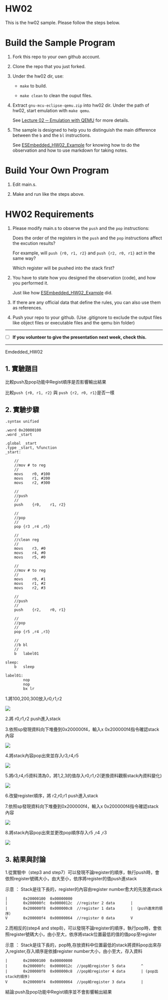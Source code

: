 HW02
===
This is the hw02 sample. Please follow the steps below.

# Build the Sample Program

1. Fork this repo to your own github account.

2. Clone the repo that you just forked.

3. Under the hw02 dir, use:

	* `make` to build.

	* `make clean` to clean the ouput files.

4. Extract `gnu-mcu-eclipse-qemu.zip` into hw02 dir. Under the path of hw02, start emulation with `make qemu`.

	See [Lecture 02 ─ Emulation with QEMU] for more details.

5. The sample is designed to help you to distinguish the main difference between the `b` and the `bl` instructions.  

	See [ESEmbedded_HW02_Example] for knowing how to do the observation and how to use markdown for taking notes.

# Build Your Own Program

1. Edit main.s.

2. Make and run like the steps above.

# HW02 Requirements

1. Please modify main.s to observe the `push` and the `pop` instructions:  

	Does the order of the registers in the `push` and the `pop` instructions affect the excution results?  

	For example, will `push {r0, r1, r2}` and `push {r2, r0, r1}` act in the same way?  

	Which register will be pushed into the stack first?

2. You have to state how you designed the observation (code), and how you performed it.  

	Just like how [ESEmbedded_HW02_Example] did.

3. If there are any official data that define the rules, you can also use them as references.

4. Push your repo to your github. (Use .gitignore to exclude the output files like object files or executable files and the qemu bin folder)

[Lecture 02 ─ Emulation with QEMU]: http://www.nc.es.ncku.edu.tw/course/embedded/02/#Emulation-with-QEMU
[ESEmbedded_HW02_Example]: https://github.com/vwxyzjimmy/ESEmbedded_HW02_Example

--------------------

- [ ] **If you volunteer to give the presentation next week, check this.**

--------------------
Emdedded_HW02
## 1. 實驗題目

比較push及pop功能中Regist順序是否影響輸出結果

比較`push {r0, r1, r2}` 與 `push {r2, r0, r1}`是否一樣

## 2. 實驗步驟

	.syntax unified

	.word 0x20000100
	.word _start

	.global _start
	.type _start, %function
	_start:

		//
		//mov # to reg
		//
		movs	r0,	#100
		movs	r1,	#200
		movs	r2,	#300

		//
		//push
		//
		push	{r0,	r1,	r2}

		//
		//pop
		//
		pop	{r3	,r4	,r5}

		//
		//clean reg
		//
		movs	r3,	#0
		movs	r4,	#0
		movs	r5,	#0

		//
		//mov # to reg
		//
		movs	r0,	#1
		movs	r1,	#2
		movs	r2,	#3

		//
		//push
		//
		push	{r2,	r0,	r1}

		//
		//pop
		//
		pop	{r5	,r4	,r3}

		//
		//b bl
		//
		b	label01

	sleep:
		b	sleep

	label01:
			nop
			nop
			bx lr


1.將100,200,300放入r0,r1,r2

![](https://github.com/Hung17/ESEmbedded_HW02/blob/master/images/1.png)

2.將 r0,r1,r2 push進入stack

3.依照sp發現資料向下堆疊到0x200000f4，輸入x 0x200000f4指令確認stack內容

![](https://github.com/Hung17/ESEmbedded_HW02/blob/master/images/2.png)

4.將stack內容pop出來並存入r3,r4,r5

![](https://github.com/Hung17/ESEmbedded_HW02/blob/master/images/3.png)

5.將r3,r4,r5資料清為0，將1,2,3的值存入r0,r1,r2(更換資料觀察stack內資料變化)

![](https://github.com/Hung17/ESEmbedded_HW02/blob/master/images/4.png)

6.改變register順序，將 r2,r0,r1 push進入stack

7.依照sp發現資料向下堆疊到0x200000f4，輸入x 0x200000f4指令確認stack內容

![](https://github.com/Hung17/ESEmbedded_HW02/blob/master/images/5.png)

8.將stack內容pop出來並更改pop順序存入r5	,r4	,r3

![](https://github.com/Hung17/ESEmbedded_HW02/blob/master/images/6.png)

## 3. 結果與討論

1.從實驗中（step3 and step7）可以發現不論register的順序，執行push時，會依照register號碼大小，由大至小，依序將register的值push進stack

示意 ： Stack是往下長的，register的內容由register number愈大的先放進stack

	|		0x20000100	0x00000000
	|		0x200000fc	0x0000012c	//register 2 data		|
	|		0x200000f8	0x000000c8	//register 1 data		| （push進來的順序）
	V		0x200000f4	0x00000064	//register 0 data		V
	


2.而相反的(step4 and step8)，可以發現不論register的順序，執行pop時，會依照register號碼大小，由小至大，依序將stack位置最低的值的值pop至register

示意 ： Stack是往下長的，pop時,存放資料中位置最低的stack將資料pop出來存入register,存入順序是依據register number大小，由小至大，存入資料

	|		0x20000100	0x00000000
	|		0x200000fc	0x0000012c	//pop給register 5 data		^
	|		0x200000f8	0x000000c8	//pop給register 4 data		| (pop出stack的順序)
	V		0x200000f4	0x00000064	//pop給register 3 data		|
	

結論:push及pop功能中Regist順序並不會影響輸出結果

